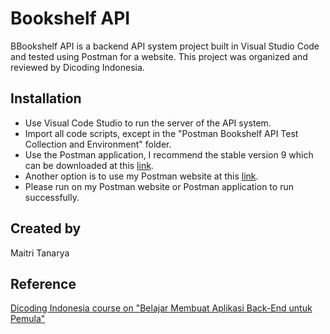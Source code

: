 # Bookshelf API
BBookshelf API is a backend API system project built in Visual Studio Code and tested using Postman for a website. This project was organized and reviewed by Dicoding Indonesia.

## Installation
* Use Visual Code Studio to run the server of the API system.
* Import all code scripts, except in the "Postman Bookshelf API Test Collection and Environment" folder.
* Use the Postman application, I recommend the stable version 9 which can be downloaded at this [link](https://dl.pstmn.io/download/version/9.31.0/win64).
* Another option is to use my Postman website at this [link](https://documenter.getpostman.com/view/26718023/2s93RWPX6T).
* Please run on my Postman website or Postman application to run successfully.

## Created by
Maitri Tanarya

## Reference
[Dicoding Indonesia course on "Belajar Membuat Aplikasi Back-End untuk Pemula"](https://www.dicoding.com/)
